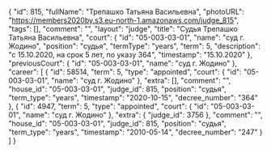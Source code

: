 {
    "id": 815,
    "fullName": "Трепашко Татьяна Васильевна",
    "photoURL": "https://members2020by.s3.eu-north-1.amazonaws.com/judge_815",
    "tags": [],
    "comment": "",
    "layout": "judge",
    "title": "Судья Трепашко Татьяна Васильевна",
    "court": {
        "id": "05-003-03-01",
        "name": "суд г. Жодино",
        "position": "судья",
        "termType": "years",
        "term": 5,
        "description": "c 15.10.2020, на срок 5 лет, по указу 364",
        "timestamp": "15.10.2020"
    },
    "previousCourt": {
        "id": "05-003-03-01",
        "name": "суд г. Жодино"
    },
    "career": [
        {
            "id": 58514,
            "term": 5,
            "type": "appointed",
            "court": {
                "id": "05-003-03-01",
                "name": "суд г. Жодино"
            },
            "extra": [],
            "comment": "",
            "house_id": "05-003-03-01",
            "judge_id": 815,
            "position": "судья",
            "term_type": "years",
            "timestamp": "2020-10-15",
            "decree_number": "364"
        },
        {
            "id": 4947,
            "term": 5,
            "type": "appointed",
            "court": {
                "id": "05-003-03-01",
                "name": "суд г. Жодино"
            },
            "extra": {
                "judge_id": 3756
            },
            "comment": "",
            "house_id": "05-003-03-01",
            "judge_id": 815,
            "position": "судья",
            "term_type": "years",
            "timestamp": "2010-05-14",
            "decree_number": "247"
        }
    ]
}